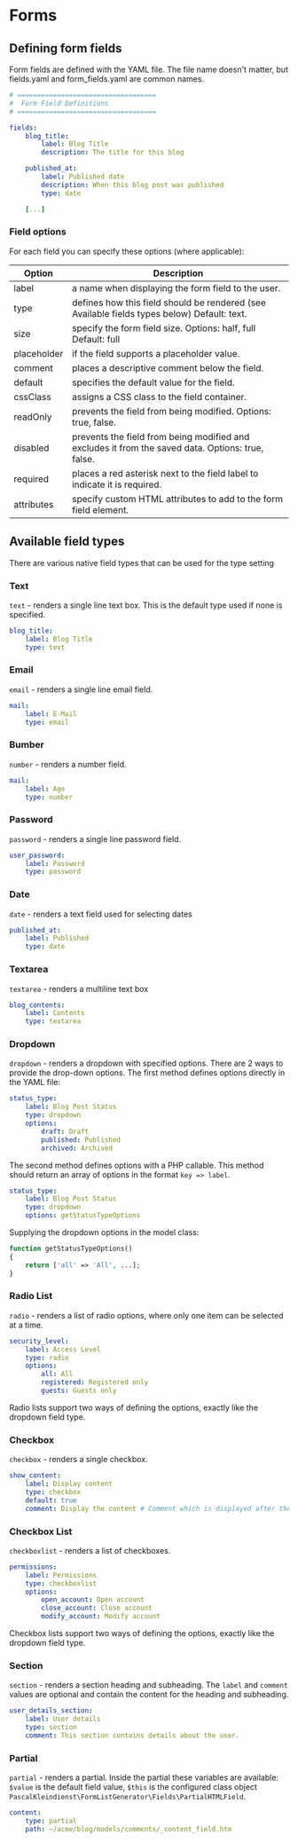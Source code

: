 # Forms
## Defining form fields
Form fields are defined with the YAML file. The file name doesn't matter, but fields.yaml and form_fields.yaml are common names.

```yaml
# ===================================
#  Form Field Definitions
# ===================================

fields:
    blog_title:
        label: Blog Title
        description: The title for this blog

    published_at:
        label: Published date
        description: When this blog post was published
        type: date

    [...]
```

### Field options
For each field you can specify these options (where applicable):

| **Option**      | **Description**                                                                                       |
|-----------------|-------------------------------------------------------------------------------------------------------|
| label           | a name when displaying the form field to the user.                                                    |
| type            | defines how this field should be rendered (see Available fields types below) Default: text.           |
| size            | specify the form field size. Options: half, full Default: full                                        |
| placeholder     | if the field supports a placeholder value.                                                            |
| comment         | places a descriptive comment below the field.                                                         |
| default         | specifies the default value for the field.                                                            |
| cssClass        | assigns a CSS class to the field container.                                                           |
| readOnly        | prevents the field from being modified. Options: true, false.                                         |
| disabled        | prevents the field from being modified and excludes it from the saved data. Options: true, false.     |
| required        | places a red asterisk next to the field label to indicate it is required.                             |
| attributes      | specify custom HTML attributes to add to the form field element.                                      |

## Available field types
There are various native field types that can be used for the type setting

### Text

`text` - renders a single line text box. This is the default type used if none is specified.

```yaml
blog_title:
    label: Blog Title
    type: text
```

### Email
`email` - renders a single line email field.

```yaml
mail:
    label: E-Mail
    type: email
```

### Bumber
`number` - renders a number field.

```yaml
mail:
    label: Age
    type: number
```

### Password

`password` - renders a single line password field.

```yaml
user_password:
    label: Password
    type: password
```

### Date

`date` - renders a text field used for selecting dates

```yaml
published_at:
    label: Published
    type: date
```

### Textarea

`textarea` - renders a multiline text box

```yaml
blog_contents:
    label: Contents
    type: textarea
```

### Dropdown

`dropdown` - renders a dropdown with specified options. There are 2 ways to provide the drop-down options. The first method defines options directly in the YAML file:

```yaml
status_type:
    label: Blog Post Status
    type: dropdown
    options:
        draft: Draft
        published: Published
        archived: Archived
```

The second method defines options with a PHP callable. This method should return an array of options in the format `key => label`.

```yaml
status_type:
    label: Blog Post Status
    type: dropdown
    options: getStatusTypeOptions
```

Supplying the dropdown options in the model class:

```php
function getStatusTypeOptions()
{
    return ['all' => 'All', ...];
}
```

### Radio List

`radio` - renders a list of radio options, where only one item can be selected at a time.

```yaml
security_level:
    label: Access Level
    type: radio
    options:
        all: All
        registered: Registered only
        guests: Guests only
```

Radio lists support two ways of defining the options, exactly like the dropdown field type.

### Checkbox

`checkbox` - renders a single checkbox.

```yaml
show_content:
    label: Display content
    type: checkbox
    default: true
    comment: Display the content # Comment which is displayed after the checkbox
```

### Checkbox List

`checkboxlist` - renders a list of checkboxes.

```yaml
permissions:
    label: Permissions
    type: checkboxlist
    options:
        open_account: Open account
        close_account: Close account
        modify_account: Modify account
```
Checkbox lists support two ways of defining the options, exactly like the dropdown field type.

### Section

`section` - renders a section heading and subheading. The `label` and `comment` values are optional and contain the content for the heading and subheading.

```yaml
user_details_section:
    label: User details
    type: section
    comment: This section contains details about the user.
```

### Partial

`partial` - renders a partial. Inside the partial these variables are available: `$value` is the default field value, `$this` is the configured class object `PascalKleindienst\FormListGenerator\Fields\PartialHTMLField`.

```yaml
content:
    type: partial
    path: ~/acme/blog/models/comments/_content_field.htm
```
